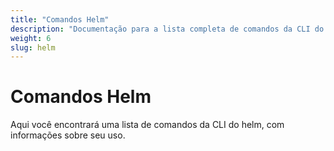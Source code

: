```yaml
---
title: "Comandos Helm"
description: "Documentação para a lista completa de comandos da CLI do helm."
weight: 6
slug: helm
---
```


# Comandos Helm

Aqui você encontrará uma lista de comandos da CLI do helm, com informações sobre
seu uso.
